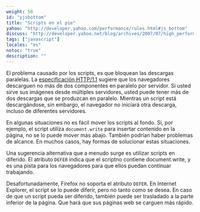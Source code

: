 ```yaml
---
weight: 50
id: "yjsbottom"
title: "Scripts en el pie"
yahoo: "http://developer.yahoo.com/performance/rules.html#js_bottom"
discuss: "http://developer.yahoo.net/blog/archives/2007/07/high_performanc_5.html"
tags: ["javascript"]
locales: "es"
notoc: "true"
description: ""
---
```


El problema causado por los scripts, es que bloquean las descargas paralelas. La [especificación HTTP/1.1](http://www.w3.org/Protocols/rfc2616/rfc2616-sec8.html#sec8.1.4) sugiere que los navegadores descarguen no más de dos componentes en paralelo por servidor. Si usted sirve sus imágenes desde múltiples servidores, usted puede tener más de dos descargas que se produzcan en paralelo. Mientras un script está descargándose, sin embargo, el navegador no iniciará otra descarga, incluso de diferentes servidores.

En algunas situaciones no es fácil mover los scripts al fondo. Si, por ejemplo, el script utiliza `document.write` para insertar contenido en la página, no se lo puede mover más abajo. También podrían haber problemas de alcance. En muchos casos, hay formas de solucionar estas situaciones.

Una sugerencia alternativa que a menudo surge es utilizar scripts en diferido. El atributo `DEFER` indica que el scriptno contiene document.write, y es una pista para los navegadores para que ellos puedan continuar trabajando.

Desafortunadamente, Firefox no soporta el atributo `DEFER`. En Internet Explorer, el script se lo puede diferir, pero no tanto como se desea. En caso de que un script pueda ser diferido, también puede ser trasladado a la parte inferior de la página. Que hará que sus páginas web se carguen más rápido.